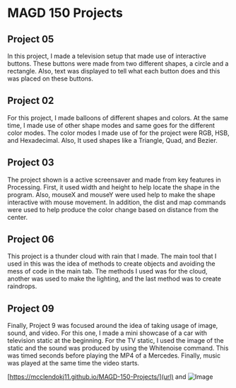 # MAGD 150 Projects

## Project 05
  In this project, I made a television setup that made use of interactive buttons. These buttons were made from two different shapes, a circle and a rectangle. Also, text was displayed to tell what each button does and this was placed on these buttons.
## Project 02
 For this project, I made balloons of different shapes and colors. At the same time, I made use of other shape modes and same goes for the different color modes. The color modes I made use of for the project were RGB, HSB, and Hexadecimal. Also, It used shapes like a 
Triangle, Quad, and Bezier.
## Project 03
  The project shown is a active screensaver and made from key features in Processing. First, it used width and height to help locate the shape in the program. Also, mouseX and mouseY were used help to make the shape interactive with mouse movement. In addition, the dist and map commands were used to help produce the color change based on distance from the center.  
## Project 06
  This project is a thunder cloud with rain that I made. The main tool that I used in this was the idea of methods to create objects and avoiding the mess of code in the main tab. The methods I used was for the cloud, another was used to make the lighting, and the last method was to create raindrops. 
## Project 09
  Finally, Project 9 was focused around the idea of taking usage of image, sound, and video. For this one, I made a mini showcase of a car with television static at the beginning. For the TV static, I used the image of the static and the sound was produced by using the Whitenoise command. This was timed seconds before playing the MP4 of a Mercedes. Finally, music was played at the same time the video starts.
  
  [https://mcclendokj11.github.io/MAGD-150-Projects/](url) and ![Image](src)
